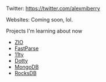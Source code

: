 Twitter: https://twitter.com/alexmiberry

Websites: Coming soon, lol.

Projects I'm learning about now
 * [ZIO](https://zio.dev)
 * [FastParse](https://github.com/lihaoyi/fastparse)
 * [11ty](https://www.11ty.dev/)
 * [Dotty](https://dotty.epfl.ch/)
 * [MongoDB](https://www.mongodb.com/)
 * [RocksDB](https://rocksdb.org/)
